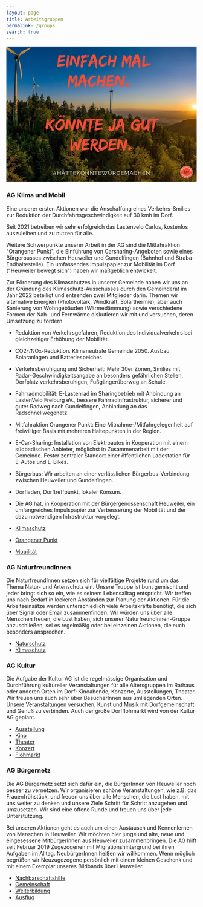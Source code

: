 ```yaml
---
layout: page
title: Arbeitsgruppen
permalink: /groups
search: true
---
```


![Einfach mal machen](/assets/images/verein/postkarte-rosskopf.jpg)

### AG Klima und Mobil

Eine unserer ersten Aktionen war die Anschaffung eines Verkehrs-Smilies zur Reduktion der Durchfahrtsgeschwindigkeit auf 30 kmh im Dorf.

Seit 2021 betreiben wir sehr erfolgreich das Lastenvelo Carlos, kostenlos auszuleihen und zu nutzen für alle.

Weitere Schwerpunkte unserer Arbeit in der AG sind die Mitfahraktion "Orangener Punkt", die Einführung von Carsharing-Angeboten sowie eines Bürgerbusses zwischen Heuweiler und Gundelfingen (Bahnhof und Straba-Endhaltestelle). Ein umfassendes Impulspapier zur Mobilität im Dorf ("Heuweiler bewegt sich") haben wir maßgeblich entwickelt.

Zur Förderung des Klimaschutzes in unserer Gemeinde haben wir uns an der Gründung des Klimaschutz-Ausschusses durch den Gemeinderat im Jahr 2022 beteiligt und entsenden zwei Mitglieder darin. Themen wir alternative Energien (Photovoltaik, Windkraft, Solarthermie), aber auch Sanierung von Wohngebäuden (Wärmedämmung) sowie verschiedene Formen der Nah- und Fernwärme diskutieren wir mit und versuchen, deren Umsetzung zu fördern.

- Reduktion von Verkehrsgefahren, Reduktion des Individualverkehrs bei gleichzeitiger Erhöhung der Mobilität.
- CO2-/NOx-Reduktion. Klimaneutrale Gemeinde 2050. Ausbau Solaranlagen und Batteriespeicher.
- Verkehrsberuhigung und Sicherheit: Mehr 30er Zonen, Smilies mit Radar-Geschwindigkeitsangabe an besonders gefährlichen Stellen, Dorfplatz verkehrsberuhigen, Fußgängerüberweg an Schule.
- Fahrradmobilität: E-Lastenrad im Sharingbetrieb mit Anbindung an LastenVelo Freiburg eV., bessere Fahrradinfrastruktur, sicherer und guter Radweg nach Gundelfingen, Anbindung an das Radschnellwegenetz.
- Mitfahraktion Orangener Punkt: Eine Mitnahme-/Mitfahrgelegenheit auf freiwilliger Basis mit mehreren Haltepunkten in der Region.
- E-Car-Sharing: Installation von Elektroautos in Kooperation mit einem südbadischen Anbieter, möglichst in Zusammenarbeit mit der Gemeinde. Fester zentraler Standort einer öffentlichen Ladestation für E-Autos und E-Bikes.
- Bürgerbus: Wir arbeiten an einer verlässlichen Bürgerbus-Verbindung zwischen Heuweiler und Gundelfingen.
- Dorfladen, Dorftreffpunkt, lokaler Konsum.
- Die AG hat, in Kooperation mit der Bürgergenossenschaft Heuweiler, ein umfangreiches Impulspapier zur Verbesserung der Mobilität und der dazu notwendigen Infrastruktur vorgelegt.

- [Klimaschutz](/category/klimaschutz)
- [Orangener Punkt](/category/orangener-punkt)
- [Mobilität](/category/mobilität)

### AG NaturfreundInnen

Die NaturfreundInnen setzen sich für vielfältige Projekte rund um das Thema Natur- und Artenschutz ein. Unsere Truppe ist bunt gemischt und jeder bringt sich so ein, wie es seinem Lebensalltag entspricht. Wir treffen uns nach Bedarf in lockeren Abständen zur Planung der Aktionen. Für die Arbeitseinsätze werden unterschiedlich viele Arbeitskräfte benötigt, die sich über Signal oder Email zusammenfinden. Wir würden uns über alle Menschen freuen, die Lust haben, sich unserer NaturfreundInnen-Gruppe anzuschließen, sei es regelmäßig oder bei einzelnen Aktionen, die euch besonders ansprechen.

- [Naturschutz](/category/naturschutz)
- [Klimaschutz](/category/klimaschutz)

### AG Kultur

Die Aufgabe der Kultur AG ist die regelmässige Organisation und Durchführung kultureller Veranstaltungen für alle Altersgruppen im Rathaus oder anderen Orten im Dorf: Kinoabende, Konzerte, Ausstellungen, Theater. Wir freuen uns auch sehr über BesucherInnen aus umliegenden Orten. Unsere Veranstaltungen versuchen, Kunst und Musik mit Dorfgemeinschaft und Genuß zu verbinden. Auch der große Dorfflohmarkt wird von der Kultur AG geplant.

- [Ausstellung](/category/ausstellung/)
- [Kino](/category/kino)
- [Theater](/category/theater)
- [Konzert](/category/konzert)
- [Flohmarkt](/category/flohmarkt)

### AG Bürgernetz

Die AG Bürgernetz setzt sich dafür ein, die BürgerInnen von Heuweiler noch besser zu vernetzen. Wir organisieren schöne Veranstaltungen, wie z.B. das Frauenfrühstück, und freuen uns über alle Menschen, die Lust haben, mit uns weiter zu denken und unsere Ziele Schritt für Schritt anzugehen und umzusetzen. Wir sind eine offene Runde und freuen uns über jede Unterstützung.

Bei unseren Aktionen geht es auch um einen Austausch und Kennenlernen von Menschen in Heuweiler. Wir möchten hier junge und alte, neue und eingesessene MitbürgerInnen aus Heuweiler zusammenbringen. Die AG hilft seit Februar 2019 Zugezogenen mit Migrationshintergrund bei ihren Aufgaben im Alltag. NeubürgerInnen heißen wir willkommen. Wenn möglich begrüßen wir Neuzugezogene persönlich mit einem kleinen Geschenk und mit einem Exemplar unseres Bildbands über Heuweiler.

- [Nachbarschaftshilfe](/category/nachbarschaftshilfe)
- [Gemeinschaft](/category/gemeinschaft)
- [Weiterbildung](/category/weiterbildung)
- [Ausflug](/category/ausflug)
